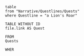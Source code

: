 
```dataview
table
from "Narrative/Questlines/Quests"
where Questline = "a Lion's Roar"
```
```dataview
TABLE WITHOUT ID
file.link AS Quest

FROM
Quests

WHER
```
